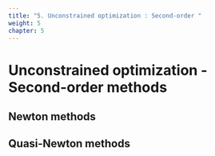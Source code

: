 ```yaml
---
title: "5. Unconstrained optimization : Second-order "
weight: 5
chapter: 5
---
```


# Unconstrained optimization -  Second-order methods


## Newton methods



## Quasi-Newton methods

